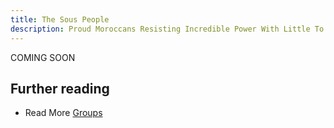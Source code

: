 ```yaml
---
title: The Sous People
description: Proud Moroccans Resisting Incredible Power With Little To Nothing
---
```


COMING SOON

## Further reading

- Read More [Groups](/groups/) 